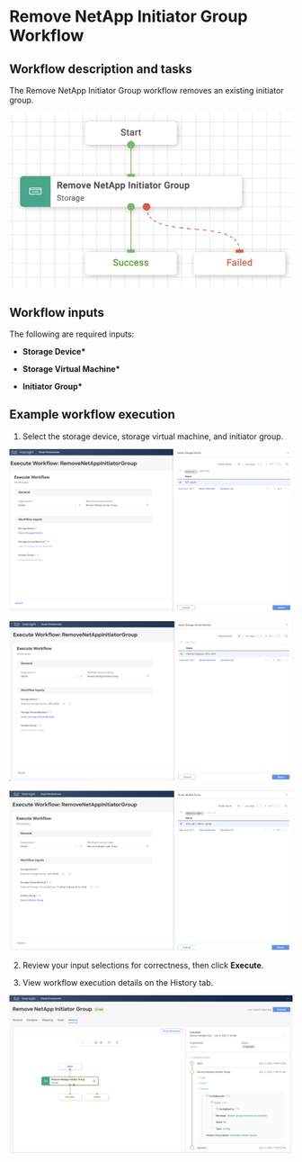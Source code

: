 # Remove NetApp Initiator Group Workflow

## Workflow description and tasks

The Remove NetApp Initiator Group workflow removes an existing initiator
group.

![](../images/RemoveNetAppInitiatorGroup/01a04c4bb4612f28c42aae9bfbf5e3edb70064fd.png)

## Workflow inputs
The following are required inputs:

- **Storage Device\***

- **Storage Virtual Machine\***

- **Initiator Group\***

## Example workflow execution

1.  Select the storage device, storage virtual machine, and initiator
    group.

![](../images/RemoveNetAppInitiatorGroup/1f1c71125543d6926c6932e51c1c1d9877c1ef22.png)

![](../images/RemoveNetAppInitiatorGroup/a9b583e8d479474cbb5d9a54e1374cfd83b64b0b.png)

![](../images/RemoveNetAppInitiatorGroup/103afe49d48c1c2860f5938683a46885ee91f1fc.png)

2.  Review your input selections for correctness, then click **Execute**.

3.  View workflow execution details on the History tab.

![](../images/RemoveNetAppInitiatorGroup/efc84e61d9ddb0b82598d076a572d1b6246b7b6c.png)